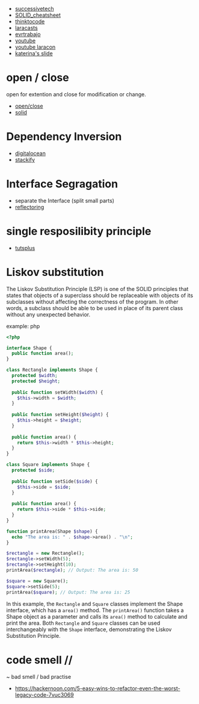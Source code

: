 
* [successivetech](https://medium.com/successivetech/s-o-l-i-d-the-first-5-principles-of-object-oriented-design-with-php-b6d2742c90d7)
* [SOLID_cheatsheet](https://www.monterail.com/hubfs/PDF%20content/SOLID_cheatsheet.pdf)
* [thinktocode](https://www.thinktocode.com/2017/10/10/solid-principles-in-php/)
* [laracasts](https://laracasts.com/series/solid-principles-in-php)
* [evrtrabajo](https://dev.to/evrtrabajo/solid-in-php-d8e)
* [youtube](https://www.youtube.com/watch?v=rtmFCcjEgEw)
* [youtube laracon](https://www.youtube.com/watch?v=NeXQEJNWO5w)
* [katerina's slide](https://www.slideshare.net/KaterinaTrajchevska/from-good-to-solid-how-to-become-a-better-developer)

# open / close

open for extention and close for modification or change.

* [open/close](https://stackify.com/solid-design-open-closed-principle/)
* [solid](https://www.digitalocean.com/community/conceptual_articles/s-o-l-i-d-the-first-five-principles-of-object-oriented-design)

# Dependency Inversion

* [digitalocean](https://www.digitalocean.com/community/conceptual_articles/s-o-l-i-d-the-first-five-principles-of-object-oriented-design#dependency-inversion-principle)
* [stackify](https://stackify.com/dependency-inversion-principle/#:~:text=Definition%20of%20the%20Dependency%20Inversion%20Principle&text=To%20achieve%20that%2C%20you%20need,level%20modules%20from%20each%20other.&text=Both%20should%20depend%20on%20abstractions,Details%20should%20depend%20on%20abstractions.)


# Interface Segragation

* separate the Interface (split small parts)
* [reflectoring](https://reflectoring.io/interface-segregation-principle/)

# single resposilibity principle

* [tutsplus](https://code.tutsplus.com/tutorials/solid-part-1-the-single-responsibility-principle--net-36074)

# Liskov substitution

The Liskov Substitution Principle (LSP) is one of the SOLID principles that states that objects of a superclass should be replaceable with objects of its subclasses without affecting the correctness of the program. In other words, a subclass should be able to be used in place of its parent class without any unexpected behavior.

example: php

```php
<?php

interface Shape {
  public function area();
}

class Rectangle implements Shape {
  protected $width;
  protected $height;
  
  public function setWidth($width) {
    $this->width = $width;
  }
  
  public function setHeight($height) {
    $this->height = $height;
  }
  
  public function area() {
    return $this->width * $this->height;
  }
}

class Square implements Shape {
  protected $side;
  
  public function setSide($side) {
    $this->side = $side;
  }
  
  public function area() {
    return $this->side * $this->side;
  }
}

function printArea(Shape $shape) {
  echo "The area is: " . $shape->area() . "\n";
}

$rectangle = new Rectangle();
$rectangle->setWidth(5);
$rectangle->setHeight(10);
printArea($rectangle); // Output: The area is: 50

$square = new Square();
$square->setSide(5);
printArea($square); // Output: The area is: 25

```

In this example, the `Rectangle` and `Square` classes implement the Shape interface, which has a `area()` method. The `printArea()` function takes a Shape object as a parameter and calls its `area()` method to calculate and print the area. Both `Rectangle` and `Square` classes can be used interchangeably with the `Shape` interface, demonstrating the Liskov Substitution Principle.

# code smell //

~ bad smell / bad practise

* https://hackernoon.com/5-easy-wins-to-refactor-even-the-worst-legacy-code-7vuc3069
